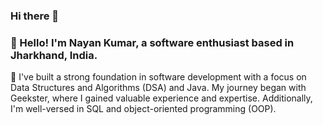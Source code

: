### Hi there 👋
### 👋 Hello! I'm Nayan Kumar, a software enthusiast based in Jharkhand, India.

💼 I've built a strong foundation in software development with a focus on Data Structures and Algorithms (DSA) and Java. My journey began with Geekster, where I gained valuable experience and expertise. Additionally, I'm well-versed in SQL and object-oriented programming (OOP).

